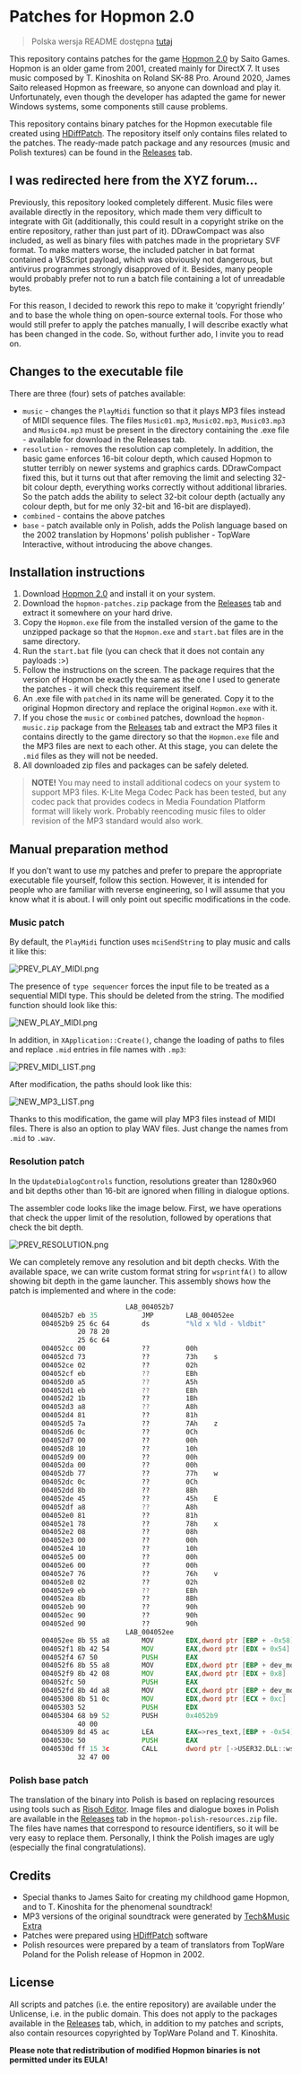 #  Patches  for  Hopmon  2.0

> Polska wersja README dostępna [tutaj](https://github.com/Pieshka/hopmon-patched/blob/main/README.PL.md)

This repository contains patches for the game [Hopmon 2.0](http://saitogames.com/hopmon/index.htm) by Saito Games. Hopmon is an older game from 2001, created mainly for DirectX 7. It uses music composed by T. Kinoshita on Roland SK-88 Pro. Around 2020, James Saito released Hopmon as freeware, so anyone can download and play it. Unfortunately, even though the developer has adapted the game for newer Windows systems, some components still cause problems.

This repository contains binary patches for the Hopmon executable file created using [HDiffPatch](https://github.com/sisong/HDiffPatch). The repository itself only contains files related to the patches. The ready-made patch package and any resources (music and Polish textures) can be found in the [Releases](https://github.com/Pieshka/hopmon-patched/releases) tab.

##  I  was  redirected  here  from  the  XYZ  forum...
Previously,  this  repository  looked  completely  different.  Music  files  were  available  directly  in  the  repository,  which  made  them  very  difficult  to  integrate  with  Git  (additionally,  this  could  result  in  a  copyright  strike  on  the  entire  repository,  rather  than  just  part  of  it). DDrawCompact was also included, as well as binary files with patches made in the proprietary SVF format. To make matters worse, the included patcher in bat format contained a VBScript payload, which was obviously not dangerous, but antivirus programmes strongly disapproved of it. Besides, many people would probably prefer not to run a batch file containing a lot of unreadable bytes.

For this reason, I decided to rework this repo to make it ‘copyright friendly’ and to base the whole thing on open-source external tools. For those who would still prefer to apply the patches manually, I will describe exactly what has been changed in the code. So, without further ado, I invite you to read on.

## Changes to the executable file
There are three (four) sets of patches available:
* `music` - changes the `PlayMidi` function so that it plays MP3 files instead of MIDI sequence files. The files `Music01.mp3`, `Music02.mp3`, `Music03.mp3` and `Music04.mp3` must be present in the directory containing the .exe file - available for download in the Releases tab.
* `resolution` - removes the resolution cap completely. In  addition,  the  basic  game  enforces  16-bit  colour  depth,  which  caused  Hopmon  to  stutter  terribly  on  newer  systems  and  graphics  cards.  DDrawCompact  fixed  this,  but  it  turns  out  that  after  removing  the  limit  and  selecting  32-bit  colour  depth,  everything  works  correctly  without  additional  libraries. So the patch adds the ability to select 32-bit colour depth (actually any colour depth, but for me only 32-bit and 16-bit are displayed).
* `combined` - contains the above patches
* `base` - patch available only in Polish, adds the Polish language based on the 2002 translation by Hopmons' polish publisher - TopWare Interactive, without introducing the above changes.

##  Installation  instructions
1.  Download  [Hopmon  2.0](http://saitogames.com/hopmon/index.htm)  and  install  it  on  your  system.
2. Download the `hopmon-patches.zip` package from the [Releases](https://github.com/Pieshka/hopmon-patched/releases) tab and extract it somewhere on your hard drive.
3. Copy the `Hopmon.exe` file from the installed version of the game to the unzipped package so that the `Hopmon.exe` and `start.bat` files are in the same directory.
4. Run the `start.bat` file (you can check that it does not contain any payloads :>)
5. Follow the instructions on the screen. The package requires that the version of Hopmon be exactly the same as the one I used to generate the patches - it will check this requirement itself.
6. An .exe file with `patched` in its name will be generated. Copy it to the original Hopmon directory and replace the original `Hopmon.exe` with it.
7. If you chose the `music` or `combined` patches, download the `hopmon-music.zip` package from the [Releases](https://github.com/Pieshka/hopmon-patched/releases) tab and extract the MP3 files it contains directly to the game directory so that the `Hopmon.exe` file and the MP3 files are next to each other. At this stage, you can delete the `.mid` files as they will not be needed.
8. All downloaded zip files and packages can be safely deleted.

> **NOTE!** You may need to install additional codecs on your system to support MP3 files. K-Lite Mega Codec Pack has been tested, but any codec pack that provides codecs in Media Foundation Platform format will likely work. Probably reencoding music files to older revision of the MP3 standard would also work.

##  Manual  preparation  method
If  you  don't  want  to  use  my  patches  and  prefer  to  prepare  the  appropriate  executable  file  yourself,  follow  this  section.  However,  it  is  intended  for  people  who  are  familiar  with  reverse  engineering,  so  I  will  assume  that  you  know  what  it  is  about.  I  will  only  point  out  specific  modifications  in  the  code.

### Music patch
By default, the `PlayMidi` function uses `mciSendString` to play music and calls it like this:

![PREV_PLAY_MIDI.png](.github/PREV_PLAY_MIDI.png)

The presence of `type sequencer` forces the input file to be treated as a sequential MIDI type. This should be deleted from the string. The modified function should look like this:

![NEW_PLAY_MIDI.png](.github/NEW_PLAY_MIDI.png)

In addition, in `XApplication::Create()`, change the loading of paths to files and replace `.mid` entries in file names with `.mp3`:

![PREV_MIDI_LIST.png](.github/PREV_MIDI_LIST.png)

After modification, the paths should look like this:

![NEW_MP3_LIST.png](.github/NEW_MP3_LIST.png)

Thanks to this modification, the game will play MP3 files instead of MIDI files. There is also an option to play WAV files. Just change the names from `.mid` to `.wav`.

### Resolution patch
In the `UpdateDialogControls` function, resolutions greater than 1280x960 and bit depths other than 16-bit are ignored when filling in dialogue options.

The assembler code looks like the image below. First, we have operations that check the upper limit of the resolution, followed by operations that check the bit depth.

![PREV_RESOLUTION.png](.github/PREV_RESOLUTION.png)

We can completely remove any resolution and bit depth checks. With the available space, we can write custom format string for `wsprintfA()` to allow showing bit depth in the game launcher. This assembly shows how the patch is implemented and where in the code:
```asm
                             LAB_004052b7                                    XREF[2]:     004052ad(j), 004052b3(j)  
        004052b7 eb 35           JMP        LAB_004052ee
        004052b9 25 6c 64        ds         "%ld x %ld - %ldbit"
                 20 78 20 
                 25 6c 64 
        004052cc 00              ??         00h
        004052cd 73              ??         73h    s
        004052ce 02              ??         02h
        004052cf eb              ??         EBh
        004052d0 a5              ??         A5h
        004052d1 eb              ??         EBh
        004052d2 1b              ??         1Bh
        004052d3 a8              ??         A8h
        004052d4 81              ??         81h
        004052d5 7a              ??         7Ah    z
        004052d6 0c              ??         0Ch
        004052d7 00              ??         00h
        004052d8 10              ??         10h
        004052d9 00              ??         00h
        004052da 00              ??         00h
        004052db 77              ??         77h    w
        004052dc 0c              ??         0Ch
        004052dd 8b              ??         8Bh
        004052de 45              ??         45h    E
        004052df a8              ??         A8h
        004052e0 81              ??         81h
        004052e1 78              ??         78h    x
        004052e2 08              ??         08h
        004052e3 00              ??         00h
        004052e4 10              ??         10h
        004052e5 00              ??         00h
        004052e6 00              ??         00h
        004052e7 76              ??         76h    v
        004052e8 02              ??         02h
        004052e9 eb              ??         EBh
        004052ea 8b              ??         8Bh
        004052eb 90              ??         90h
        004052ec 90              ??         90h
        004052ed 90              ??         90h
                             LAB_004052ee                                    XREF[1]:     004052b7(j)  
        004052ee 8b 55 a8        MOV        EDX,dword ptr [EBP + -0x58]
        004052f1 8b 42 54        MOV        EAX,dword ptr [EDX + 0x54]
        004052f4 67 50           PUSH       EAX
        004052f6 8b 55 a8        MOV        EDX,dword ptr [EBP + dev_mode]
        004052f9 8b 42 08        MOV        EAX,dword ptr [EDX + 0x8]
        004052fc 50              PUSH       EAX
        004052fd 8b 4d a8        MOV        ECX,dword ptr [EBP + dev_mode]
        00405300 8b 51 0c        MOV        EDX,dword ptr [ECX + 0xc]
        00405303 52              PUSH       EDX
        00405304 68 b9 52        PUSH       0x4052b9
                 40 00
        00405309 8d 45 ac        LEA        EAX=>res_text,[EBP + -0x54]
        0040530c 50              PUSH       EAX
        0040530d ff 15 3c        CALL       dword ptr [->USER32.DLL::wsprintfA]              = 00084bf6
                 32 47 00
```

###  Polish base patch
The  translation  of  the  binary  into  Polish  is  based  on  replacing  resources  using  tools  such  as  [Risoh  Editor](https://github.com/katahiromz/RisohEditor).  Image  files  and  dialogue  boxes  in  Polish  are  available  in  the [Releases](https://github.com/Pieshka/hopmon-patched/releases) tab in the `hopmon-polish-resources.zip` file. The files have names that correspond to resource identifiers, so it will be very easy to replace them. Personally, I think the Polish images are ugly (especially the final congratulations).

## Credits
* Special thanks to James Saito for creating my childhood game Hopmon, and to T. Kinoshita for the phenomenal soundtrack!
*  MP3  versions  of  the  original  soundtrack  were  generated  by  [Tech&Music  Extra](https://www.youtube.com/watch?v=G_BOY0J7tlI)
*  Patches  were  prepared  using  [HDiffPatch](https://github.com/sisong/HDiffPatch)  software
* Polish resources were prepared by a team of translators from TopWare Poland for the Polish release of Hopmon in 2002.

## License
All scripts and patches (i.e. the entire repository) are available under the Unlicense, i.e. in the public domain.
This does not apply to the packages available in the [Releases](https://github.com/Pieshka/hopmon-patched/releases) tab, which, in addition to my patches and scripts, also contain resources copyrighted by TopWare Poland and T. Kinoshita.

**Please note that redistribution of modified Hopmon binaries is not permitted under its EULA!**
